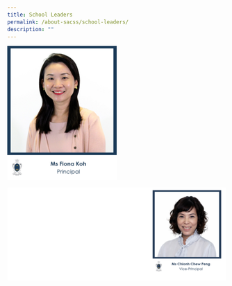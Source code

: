 ```yaml
---
title: School Leaders
permalink: /about-sacss/school-leaders/
description: ""
---
```

<img src="/images/About%20us/1_MS-FIONA-KOH.jpg"
     style="width:50%"> 

![](/images/vice.png)